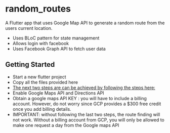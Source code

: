# random_routes

A Flutter app that uses Google Map API to generate a random route from the users current location.
- Uses BLoC pattern for state management
- Allows login with facebook
- Uses Facebook Graph API to fetch user data


## Getting Started
- Start a new flutter project
- Copy all the files provided here
- [The next two steps are can be achieved by following the steps here: ](https://flutter.dev/docs/get-started/codelab)
- Enable Google Maps API and Directions API
- Obtain a google maps API KEY : you will have to include a billing account. However, do not worry since GCP provides a $300 free credit once you add billing details.
- IMPORTANT: without following the last two steps, the route finding will not work. Without a billing account from GCP, you will only be allowed to make one request a day from the Google maps API 
